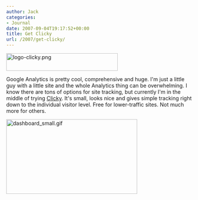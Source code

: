 ```yaml
---
author: Jack
categories:
- Journal
date: 2007-09-04T19:17:52+00:00
title: Get Clicky
url: /2007/get-clicky/
---
```


<img src="/files/logo-clicky.png" alt="logo-clicky.png" border="0" width="298" height="47" /> 

Google Analytics is pretty cool, comprehensive and huge. I'm just a little guy with a little site and the whole Analytics thing can be overwhelming. I know there are tons of options for site tracking, but currently I'm in the middle of trying [Clicky][1]. It's small, looks nice and gives simple tracking right down to the individual visitor level. Free for lower-traffic sites. Not much more for others. 

<img src="/files/dashboard_small.gif" alt="dashboard_small.gif" border="0" width="350" height="200" />

 [1]: http://www.getclicky.com/